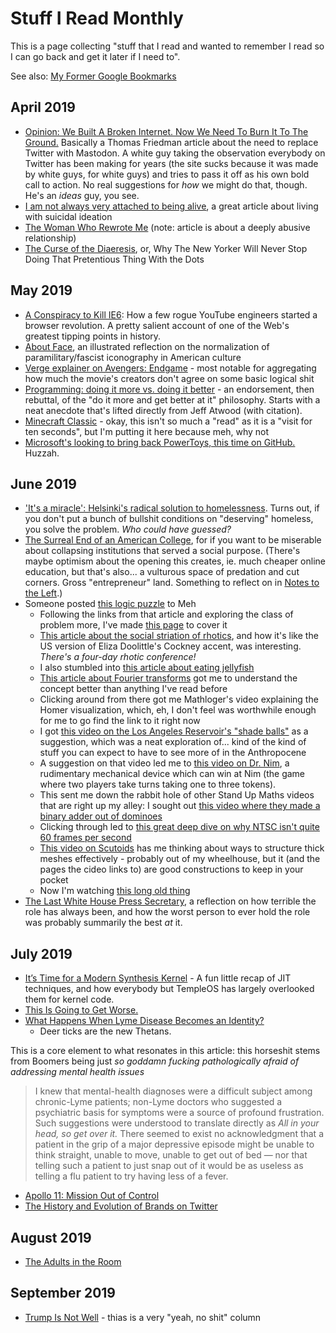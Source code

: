 # Stuff I Read Monthly

This is a page collecting "stuff that I read and wanted to remember I read so I can go back and get it later if I need to".

See also: [My Former Google Bookmarks][Old Bookmarks]

[Old Bookmarks]: 878e8967-fa5d-423d-8ac0-b369138ae10f.md

## April 2019

- [Opinion: We Built A Broken Internet. Now We Need To Burn It To The Ground.](https://www.buzzfeednews.com/article/mikemonteiro/we-built-a-broken-internet-now-we-need-to-burn-it) Basically a Thomas Friedman article about the need to replace Twitter with Mastodon. A white guy taking the observation everybody on Twitter has been making for years (the site sucks because it was made by white guys, for white guys) and tries to pass it off as his own bold call to action. No real suggestions for *how* we might do that, though. He's an *ideas* guy, you see.
- [I am not always very attached to being alive](https://theoutline.com/post/7267/living-with-passive-suicidal-ideation), a great article about living with suicidal ideation
- [The Woman Who Rewrote Me](https://electricliterature.com/the-woman-who-tried-to-rewrite-me/) (note: article is about a deeply abusive relationship)
- [The Curse of the Diaeresis](https://www.newyorker.com/culture/culture-desk/the-curse-of-the-diaeresis), or, Why The New Yorker Will Never Stop Doing That Pretentious Thing With the Dots

## May 2019

- [A Conspiracy to Kill IE6](http://blog.chriszacharias.com/a-conspiracy-to-kill-ie6): How a few rogue YouTube engineers started a browser revolution. A pretty salient account of one of the Web's greatest tipping points in history.
- [About Face](https://popula.com/2019/02/24/about-face/), an illustrated reflection on the normalization of paramilitary/fascist iconography in American culture
- [Verge explainer on Avengers: Endgame](https://www.theverge.com/2019/5/9/18537370/avengers-endgame-questions-answered-black-widow-tony-stark-captain-america-how-does-time-travel-work) - most notable for aggregating how much the movie's creators don't agree on some basic logical shit
- [Programming: doing it more vs. doing it better](https://kevinmartinjose.com/2019/04/08/programming-doing-it-more-vs-doing-it-better/) - an endorsement, then rebuttal, of the "do it more and get better at it" philosophy. Starts with a neat anecdote that's lifted directly from Jeff Atwood (with citation).
- [Minecraft Classic](https://classic.minecraft.net/) - okay, this isn't so much a "read" as it is a "visit for ten seconds", but I'm putting it here because meh, why not
- [Microsoft's looking to bring back PowerToys, this time on GitHub.](https://github.com/Microsoft/PowerToys) Huzzah.

## June 2019

- ['It's a miracle': Helsinki's radical solution to homelessness](https://www.theguardian.com/cities/2019/jun/03/its-a-miracle-helsinkis-radical-solution-to-homelessness). Turns out, if you don't put a bunch of bullshit conditions on "deserving" homeless, you solve the problem. *Who could have guessed?*
- [The Surreal End of an American College](https://www.theatlantic.com/education/archive/2019/06/what-its-like-when-your-college-shuts-down/591862/), for if you want to be miserable about collapsing institutions that served a social purpose. (There's maybe optimism about the opening this creates, ie. much cheaper online education, but that's also... a vulturous space of predation and cut corners. Gross "entrepreneur" land. Something to reflect on in [Notes to the Left](d601d7ba-522b-4d6d-9e3b-101885e7aa00.md).)
- Someone posted [this logic puzzle](http://nautil.us/blog/-the-logic-puzzle-you-can-only-solve-with-your-brightest-friend) to Meh
  - Following the links from that article and exploring the class of problem more, I've made [this page](6c383b1d-bea5-4652-a1f0-9d207b47461b.md) to cover it
  - [This article about the social striation of rhotics](http://nautil.us/blog/why-the-r-sound-became-a-famous-social-differentiator), and how it's like the US version of Eliza Doolittle's Cockney accent, was interesting. *There's a four-day rhotic conference!*
  - I also stumbled into [this article about eating jellyfish](https://horizon-magazine.eu/article/jellyfish-researchers-want-you-start-thinking-about-these-creatures-your-next-meal.html)
  - [This article about Fourier transforms](http://nautil.us/blog/-the-math-trick-behind-mp3s-jpegs-and-homer-simpsons-face) got me to understand the concept better than anything I've read before
  - Clicking around from there got me Mathloger's video explaining the Homer visualization, which, eh, I don't feel was worthwhile enough for me to go find the link to it right now
  - I got [this video on the Los Angeles Reservoir's "shade balls"](https://www.youtube.com/watch?v=uxPdPpi5W4o) as a suggestion, which was a neat exploration of... kind of the kind of stuff you can expect to have to see more of in the Anthropocene
  - A suggestion on that video led me to [this video on Dr. Nim](https://www.youtube.com/watch?v=9KABcmczPdg), a rudimentary mechanical device which can win at Nim (the game where two players take turns taking one to three tokens).
  - This sent me down the rabbit hole of other Stand Up Maths videos that are right up my alley: I sought out [this video where they made a binary adder out of dominoes](https://www.youtube.com/watch?v=OpLU__bhu2w)
  - Clicking through led to [this great deep dive on why NTSC isn't quite 60 frames per second](https://www.youtube.com/watch?v=3GJUM6pCpew)
  - [This video on Scutoids](https://www.youtube.com/watch?v=2_NZ1ql8B8Y) has me thinking about ways to structure thick meshes effectively - probably out of my wheelhouse, but it (and the pages the cideo links to) are good constructions to keep in your pocket
  - Now I'm watching [this long old thing](https://www.youtube.com/watch?v=6JwEYamjXpA)
- [The Last White House Press Secretary](https://www.truthdig.com/articles/the-last-white-house-press-secretary/), a reflection on how terrible the role has always been, and how the worst person to ever hold the role was probably summarily the best *at* it.

## July 2019

- [It’s Time for a Modern Synthesis Kernel](https://blog.regehr.org/archives/1676) - A fun little recap of JIT techniques, and how everybody but TempleOS has largely overlooked them for kernel code.
- [This Is Going to Get Worse.](https://thebaffler.com/latest/this-is-going-to-get-worse-burmila)
- [What Happens When Lyme Disease Becomes an Identity?](https://www.thecut.com/2019/07/what-happens-when-lyme-disease-becomes-an-identity.html)
  - Deer ticks are the new Thetans.

This is a core element to what resonates in this article: this horseshit stems from Boomers being just *so goddamn fucking pathologically afraid of addressing mental health issues*

>  I knew that mental-health diagnoses were a difficult subject among chronic-Lyme patients; non-Lyme doctors who suggested a psychiatric basis for symptoms were a source of profound frustration. Such suggestions were understood to translate directly as *All in your head, so get over it.* There seemed to exist no acknowledgment that a patient in the grip of a major depressive episode might be unable to think straight, unable to move, unable to get out of bed — nor that telling such a patient to just snap out of it would be as useless as telling a flu patient to try having less of a fever.

- [Apollo 11: Mission Out of Control](https://www.wired.com/story/apollo-11-mission-out-of-control/)
- [The History and Evolution of Brands on Twitter](https://www.vulture.com/2019/06/brand-twitter-jokes-history.html)

## August 2019

- [The Adults in the Room](https://theconcourse.deadspin.com/the-adults-in-the-room-1837487584)

## September 2019

- [Trump Is Not Well](https://www.theatlantic.com/ideas/archive/2019/09/donald-trump-not-well/597640/) - thias is a very "yeah, no shit" column

